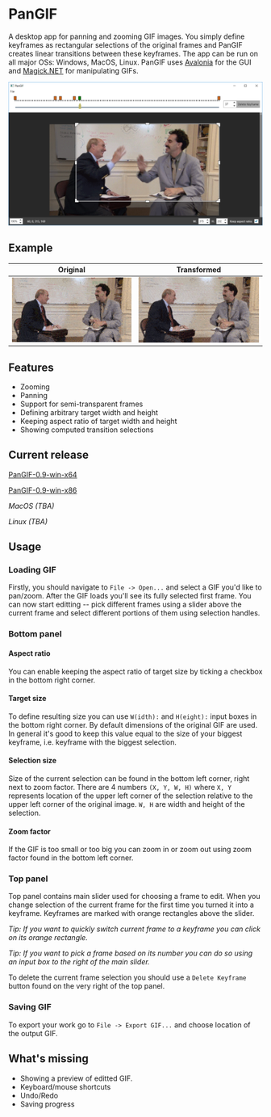 # PanGIF
A desktop app for panning and zooming GIF images. You simply define keyframes as rectangular selections of the original frames and PanGIF creates linear transitions between these keyframes. The app can be run on all major OSs: Windows, MacOS, Linux. PanGIF uses [Avalonia](https://github.com/AvaloniaUI/Avalonia) for the GUI and [Magick.NET](https://github.com/dlemstra/Magick.NET) for manipulating GIFs.

![PanGIF UI with a loaded image.](https://raw.githubusercontent.com/sobkulir/PanGIF/master/readme_images/app.png?raw=true)

## Example
| Original | Transformed |
|---|---|
| ![Original GIF](https://raw.githubusercontent.com/sobkulir/PanGIF/master/readme_images/borat_orig.gif?raw=true) | ![Transformed GIF](https://raw.githubusercontent.com/sobkulir/PanGIF/master/readme_images/borat_after.gif?raw=true) |

## Features
* Zooming
* Panning
* Support for semi-transparent frames
* Defining arbitrary target width and height
* Keeping aspect ratio of target width and height
* Showing computed transition selections

## Current release
[PanGIF-0.9-win-x64](https://sourceforge.net/projects/pangif/files/)

[PanGIF-0.9-win-x86](https://sourceforge.net/projects/pangif/files/)

*MacOS (TBA)*

*Linux (TBA)*

## Usage
### Loading GIF
Firstly, you should navigate to `File -> Open...` and select a GIF you'd like to pan/zoom. After the GIF loads you'll see its fully selected first frame. You can now start editting -- pick different frames using a slider above the current frame and select different portions of them using selection handles.

### Bottom panel
#### Aspect ratio
You can enable keeping the aspect ratio of target size by ticking a checkbox in the bottom right corner.

#### Target size
To define resulting size you can use `W(idth):` and `H(eight):` input boxes in the bottom right corner. By default dimensions of the original GIF are used. In general it's good to keep this value equal to the size of your biggest keyframe, i.e. keyframe with the biggest selection.

#### Selection size
Size of the current selection can be found in the bottom left corner, right next to zoom factor. There are 4 numbers `(X, Y, W, H)` where `X, Y` represents location of the upper left corner of the selection relative to the upper left corner of the original image. `W, H` are width and height of the selection.

#### Zoom factor
If the GIF is too small or too big you can zoom in or zoom out using zoom factor found in the bottom left corner.

### Top panel
Top panel contains main slider used for choosing a frame to edit. When you change selection of the current frame for the first time you turned it into a keyframe. Keyframes are marked with orange rectangles above the slider.

*Tip: If you want to quickly switch current frame to a keyframe you can click on its orange rectangle.*

*Tip: If you want to pick a frame based on its number you can do so using an input box to the right of the main slider.* 

To delete the current frame selection you should use a `Delete Keyframe` button found on the very right of the top panel.

### Saving GIF
To export your work go to `File -> Export GIF...` and choose location of the output GIF.

## What's missing
* Showing a preview of editted GIF.
* Keyboard/mouse shortcuts
* Undo/Redo
* Saving progress
